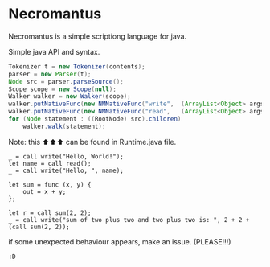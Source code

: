 # Necromantus
Necromantus is a simple scriptiong language for java.

Simple java API and syntax.
```java
Tokenizer t = new Tokenizer(contents);
parser = new Parser(t);
Node src = parser.parseSource();
Scope scope = new Scope(null);
Walker walker = new Walker(scope);
walker.putNativeFunc(new NMNativeFunc("write",  (ArrayList<Object> args) -> {for(Object arg : args)System.out.print(arg);System.out.println();return null;}));
walker.putNativeFunc(new NMNativeFunc("read",   (ArrayList<Object> args) -> new Scanner(System.in).nextLine()));
for (Node statement : ((RootNode) src).children)
    walker.walk(statement);
```
Note: this ⬆⬆⬆ can be found in Runtime.java file.

```necromantus
_ = call write("Hello, World!");
let name = call read();
_ = call write("Hello, ", name);

let sum = func (x, y) {
    out = x + y;
};

let r = call sum(2, 2);
_ = call write("sum of two plus two and two plus two is: ", 2 + 2 + (call sum(2, 2));
```

if some unexpected behaviour appears, make an issue. (PLEASE!!!)

`:D`
